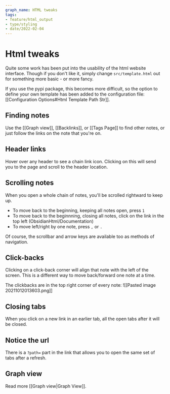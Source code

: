 ```yaml
---
graph_name: HTML tweaks
tags:
- feature/html_output
- type/styling
- date/2022-02-04
---
```


# Html tweaks
Quite some work has been put into the usability of the html website interface. Though if you don't like it, simply change `src/template.html` out for something more basic - or more fancy.

If you use the pypi package, this becomes more difficult, so the option to define your own template has been added to the configuration file: [[Configuration Options#Html Template Path Str]].

## Finding notes
Use the [[Graph view]], [[Backlinks]], or [[Tags Page]] to find other notes, or just follow the links on the note that you're on.

## Header links
Hover over any header to see a chain link icon. Clicking on this will send you to the page and scroll to the header location.

## Scrolling notes
When you open a whole chain of notes, you'll be scrolled rightward to keep up.
- To move back to the beginning, keeping all notes open, press `1`
- To move back to the beginnning, closing all notes, click on the link in the top left (ObsidianHtml/Documentation)
- To move left/right by one note, press `,` or `.`

Of course, the scrollbar and arrow keys are available too as methods of navigation.

## Click-backs
Clicking on a click-back corner will align that note with the left of the screen. This is a different way to move back/forward one note at a time. 

The clickbacks are in the top right corner of every note:
![[Pasted image 20211012013603.png]]

## Closing tabs
When you click on a new link in an earlier tab, all the open tabs after it will be closed.

## Notice the url
There is a `?path=` part in the link that allows you to open the same set of tabs after a refresh. 

## Graph view
Read more [[Graph view|Graph View]].
